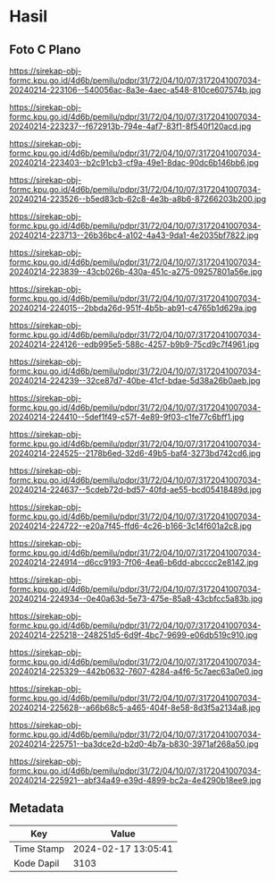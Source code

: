 # Hasil

## Foto C Plano

https://sirekap-obj-formc.kpu.go.id/4d6b/pemilu/pdpr/31/72/04/10/07/3172041007034-20240214-223106--540056ac-8a3e-4aec-a548-810ce607574b.jpg

https://sirekap-obj-formc.kpu.go.id/4d6b/pemilu/pdpr/31/72/04/10/07/3172041007034-20240214-223237--f672913b-794e-4af7-83f1-8f540f120acd.jpg

https://sirekap-obj-formc.kpu.go.id/4d6b/pemilu/pdpr/31/72/04/10/07/3172041007034-20240214-223403--b2c91cb3-cf9a-49e1-8dac-90dc6b146bb6.jpg

https://sirekap-obj-formc.kpu.go.id/4d6b/pemilu/pdpr/31/72/04/10/07/3172041007034-20240214-223526--b5ed83cb-62c8-4e3b-a8b6-87266203b200.jpg

https://sirekap-obj-formc.kpu.go.id/4d6b/pemilu/pdpr/31/72/04/10/07/3172041007034-20240214-223713--26b36bc4-a102-4a43-9da1-4e2035bf7822.jpg

https://sirekap-obj-formc.kpu.go.id/4d6b/pemilu/pdpr/31/72/04/10/07/3172041007034-20240214-223839--43cb026b-430a-451c-a275-09257801a56e.jpg

https://sirekap-obj-formc.kpu.go.id/4d6b/pemilu/pdpr/31/72/04/10/07/3172041007034-20240214-224015--2bbda26d-951f-4b5b-ab91-c4765b1d629a.jpg

https://sirekap-obj-formc.kpu.go.id/4d6b/pemilu/pdpr/31/72/04/10/07/3172041007034-20240214-224126--edb995e5-588c-4257-b9b9-75cd9c7f4961.jpg

https://sirekap-obj-formc.kpu.go.id/4d6b/pemilu/pdpr/31/72/04/10/07/3172041007034-20240214-224239--32ce87d7-40be-41cf-bdae-5d38a26b0aeb.jpg

https://sirekap-obj-formc.kpu.go.id/4d6b/pemilu/pdpr/31/72/04/10/07/3172041007034-20240214-224410--5def1f49-c57f-4e89-9f03-c1fe77c6bff1.jpg

https://sirekap-obj-formc.kpu.go.id/4d6b/pemilu/pdpr/31/72/04/10/07/3172041007034-20240214-224525--2178b6ed-32d6-49b5-baf4-3273bd742cd6.jpg

https://sirekap-obj-formc.kpu.go.id/4d6b/pemilu/pdpr/31/72/04/10/07/3172041007034-20240214-224637--5cdeb72d-bd57-40fd-ae55-bcd05418489d.jpg

https://sirekap-obj-formc.kpu.go.id/4d6b/pemilu/pdpr/31/72/04/10/07/3172041007034-20240214-224722--e20a7f45-ffd6-4c26-b166-3c14f601a2c8.jpg

https://sirekap-obj-formc.kpu.go.id/4d6b/pemilu/pdpr/31/72/04/10/07/3172041007034-20240214-224914--d6cc9193-7f06-4ea6-b6dd-abcccc2e8142.jpg

https://sirekap-obj-formc.kpu.go.id/4d6b/pemilu/pdpr/31/72/04/10/07/3172041007034-20240214-224934--0e40a63d-5e73-475e-85a8-43cbfcc5a83b.jpg

https://sirekap-obj-formc.kpu.go.id/4d6b/pemilu/pdpr/31/72/04/10/07/3172041007034-20240214-225218--248251d5-6d9f-4bc7-9699-e06db519c910.jpg

https://sirekap-obj-formc.kpu.go.id/4d6b/pemilu/pdpr/31/72/04/10/07/3172041007034-20240214-225329--442b0632-7607-4284-a4f6-5c7aec63a0e0.jpg

https://sirekap-obj-formc.kpu.go.id/4d6b/pemilu/pdpr/31/72/04/10/07/3172041007034-20240214-225628--a66b68c5-a465-404f-8e58-8d3f5a2134a8.jpg

https://sirekap-obj-formc.kpu.go.id/4d6b/pemilu/pdpr/31/72/04/10/07/3172041007034-20240214-225751--ba3dce2d-b2d0-4b7a-b830-3971af268a50.jpg

https://sirekap-obj-formc.kpu.go.id/4d6b/pemilu/pdpr/31/72/04/10/07/3172041007034-20240214-225921--abf34a49-e39d-4899-bc2a-4e4290b18ee9.jpg


## Metadata

| Key        | Value               |
| ---------- | ------------------- |
| Time Stamp | 2024-02-17 13:05:41 |
| Kode Dapil | 3103                |



